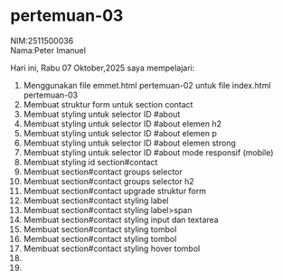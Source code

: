 # pertemuan-03
NIM:2511500036<br>
Nama:Peter Imanuel

Hari ini, Rabu 07 Oktober,2025 saya mempelajari:
<ol>
    <li>Menggunakan file emmet.html pertemuan-02 untuk file index.html pertemuan-03</li>
    <li>Membuat struktur form untuk section contact</li>
    <li>Membuat styling untuk selector ID #about</li>
    <li>Membuat styling untuk selector ID #about elemen h2</li>
    <li>Membuat styling untuk selector ID #about elemen p</li>
    <li>Membuat styling untuk selector ID #about elemen strong</li>
    <li>Membuat styling untuk selector ID #about mode responsif (mobile)</li>
    <li>Membuat styling id section#contact</li>
    <li>Membuat section#contact groups selector</li>
    <li>Membuat section#contact groups selector h2</li>
    <li>Membuat section#contact upgrade struktur form</li>
    <li>Membuat section#contact styling label</li>
    <li>Membuat section#contact styling label>span</li>
    <li>Membuat section#contact styling input dan textarea</li>
    <li>Membuat section#contact styling tombol</li>
    <li>Membuat section#contact styling tombol</li>
    <li>Membuat section#contact styling hover tombol</li>
    <li></li>
    <li></li>
</ol>